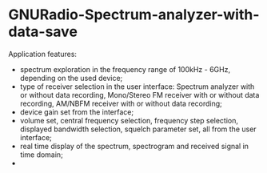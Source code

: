 # GNURadio-Spectrum-analyzer-with-data-save

Application features:
- spectrum exploration in the frequency range of 100kHz - 6GHz, depending on the used device;
- type of receiver selection in the user interface: Spectrum analyzer with or without data recording, Mono/Stereo FM receiver with or without data recording, AM/NBFM receiver with or without data recording;
- device gain set from the interface;
- volume set, central frequency selection, frequency step selection, displayed bandwidth selection, squelch parameter set, all from the user interface;
- real time display of the spectrum, spectrogram and received signal in time domain;
- 
